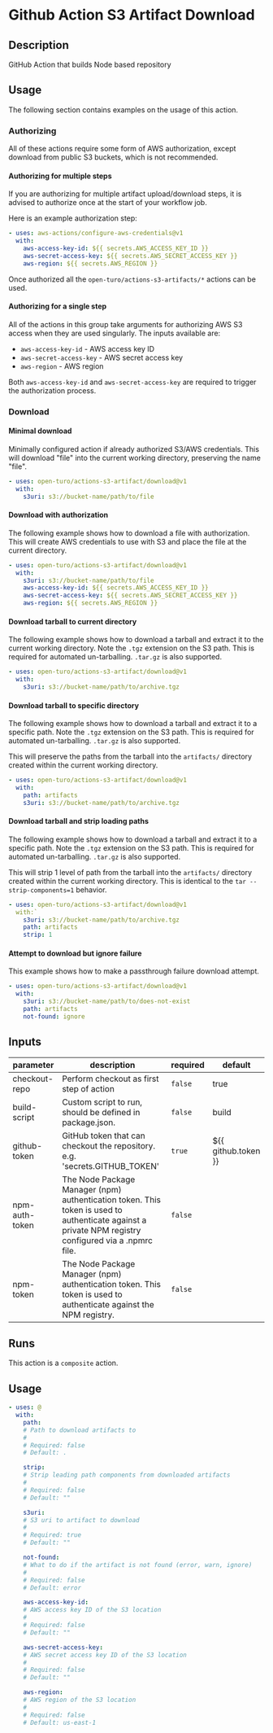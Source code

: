# Github Action S3 Artifact Download

<!-- prettier-ignore-start   -->
<!-- action-docs-description -->

## Description

GitHub Action that builds Node based repository

<!-- prettier-ignore-end -->

## Usage

The following section contains examples on the usage of this action.

### Authorizing

All of these actions require some form of AWS authorization, except download
from public S3 buckets, which is not recommended.

#### Authorizing for multiple steps

If you are authorizing for multiple artifact upload/download steps, it is
advised to authorize once at the start of your workflow job.

Here is an example authorization step:

```yaml
- uses: aws-actions/configure-aws-credentials@v1
  with:
    aws-access-key-id: ${{ secrets.AWS_ACCESS_KEY_ID }}
    aws-secret-access-key: ${{ secrets.AWS_SECRET_ACCESS_KEY }}
    aws-region: ${{ secrets.AWS_REGION }}
```

Once authorized all the `open-turo/actions-s3-artifacts/*` actions can be used.

#### Authorizing for a single step

All of the actions in this group take arguments for authorizing AWS S3 access
when they are used singularly. The inputs available are:

- `aws-access-key-id` - AWS access key ID
- `aws-secret-access-key` - AWS secret access key
- `aws-region` - AWS region

Both `aws-access-key-id` and `aws-secret-access-key` are required to trigger the
authorization process.

### Download

#### Minimal download

Minimally configured action if already authorized S3/AWS credentials. This
will download "file" into the current working directory, preserving the name
"file".

```yaml
- uses: open-turo/actions-s3-artifact/download@v1
  with:
    s3uri: s3://bucket-name/path/to/file
```

#### Download with authorization

The following example shows how to download a file with authorization. This will
create AWS credentials to use with S3 and place the file at the current
directory.

```yaml
- uses: open-turo/actions-s3-artifact/download@v1
  with:
    s3uri: s3://bucket-name/path/to/file
    aws-access-key-id: ${{ secrets.AWS_ACCESS_KEY_ID }}
    aws-secret-access-key: ${{ secrets.AWS_SECRET_ACCESS_KEY }}
    aws-region: ${{ secrets.AWS_REGION }}
```

#### Download tarball to current directory

The following example shows how to download a tarball and extract it to the
current working directory. Note the `.tgz` extension on the S3 path. This is
required for automated un-tarballing. `.tar.gz` is also supported.

```yaml
- uses: open-turo/actions-s3-artifact/download@v1
  with:
    s3uri: s3://bucket-name/path/to/archive.tgz
```

#### Download tarball to specific directory

The following example shows how to download a tarball and extract it to a
specific path. Note the `.tgz` extension on the S3 path. This is required for
automated un-tarballing. `.tar.gz` is also supported.

This will preserve the paths from the tarball into the `artifacts/` directory
created within the current working directory.

```yaml
- uses: open-turo/actions-s3-artifact/download@v1
  with:
    path: artifacts
    s3uri: s3://bucket-name/path/to/archive.tgz
```

#### Download tarball and strip loading paths

The following example shows how to download a tarball and extract it to a
specific path. Note the `.tgz` extension on the S3 path. This is required for
automated un-tarballing. `.tar.gz` is also supported.

This will strip 1 level of path from the tarball into the `artifacts/` directory
created within the current working directory. This is identical to the
`tar --strip-components=1` behavior.

```yaml
- uses: open-turo/actions-s3-artifact/download@v1
  with:`
    s3uri: s3://bucket-name/path/to/archive.tgz
    path: artifacts
    strip: 1
```

#### Attempt to download but ignore failure

This example shows how to make a passthrough failure download attempt.

```yaml
- uses: open-turo/actions-s3-artifact/download@v1
  with:
    s3uri: s3://bucket-name/path/to/does-not-exist
    path: artifacts
    not-found: ignore
```

<!-- prettier-ignore-start -->
<!-- action-docs-inputs source="action.yaml"  -->
## Inputs

| parameter | description | required | default |
| --- | --- | --- | --- |
| checkout-repo | Perform checkout as first step of action | `false` | true |
| build-script | Custom script to run, should be defined in package.json. | `false` | build |
| github-token | GitHub token that can checkout the repository. e.g. 'secrets.GITHUB_TOKEN' | `true` | ${{ github.token }} |
| npm-auth-token | The Node Package Manager (npm) authentication token. This token is used to authenticate against a private NPM registry configured via a .npmrc file. | `false` |  |
| npm-token | The Node Package Manager (npm) authentication token. This token is used to authenticate against the NPM registry. | `false` |  |
<!-- action-docs-outputs source="action.yaml"  -->
<!-- action-docs-runs source="action.yaml"  -->
## Runs

This action is a `composite` action.
<!-- action-docs-usage source="action.yaml" -->
## Usage

```yaml
- uses: @
  with:
    path:
    # Path to download artifacts to
    #
    # Required: false
    # Default: .

    strip:
    # Strip leading path components from downloaded artifacts
    #
    # Required: false
    # Default: ""

    s3uri:
    # S3 uri to artifact to download
    #
    # Required: true
    # Default: ""

    not-found:
    # What to do if the artifact is not found (error, warn, ignore)
    #
    # Required: false
    # Default: error

    aws-access-key-id:
    # AWS access key ID of the S3 location
    #
    # Required: false
    # Default: ""

    aws-secret-access-key:
    # AWS secret access key ID of the S3 location
    #
    # Required: false
    # Default: ""

    aws-region:
    # AWS region of the S3 location
    #
    # Required: false
    # Default: us-east-1
```
<!-- action-docs-usage source="action.yaml" -->
<!-- prettier-ignore-end -->
